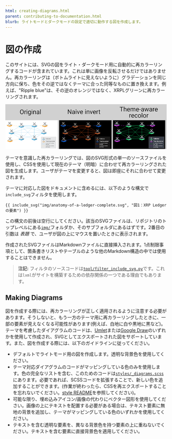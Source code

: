 ```yaml
---
html: creating-diagrams.html
parent: contributing-to-documentation.html
blurb: ライトモードとダークモードの設定で適切に動作する図を作成します。
---
```

# 図の作成

このサイトには、SVGの図をライト・ダークモード用に自動的に再カラーリングするコードが含まれています。これは単に画像を反転させるだけではありません。再カラーリングは（ボトムライトに見えないように）グラデーションを同じ方向に保ち、色をその逆ではなくテーマに合った同等なものに置き換えます。例えば、"Ripple blue"は、その逆のオレンジではなく、XRPLグリーンに再カラーリングされます。

![色の反転とテーマ対応再カラーリングの比較](img/theme-aware-recolor.png)

テーマを意識した再カラーリングでは、図のSVG形式の単一のソースファイルを使用し、CSSを使用して現在のテーマ（明暗）に合わせて再カラーリングされた図を生成します。ユーザがテーマを変更すると、図は即座にそれに合わせて変更されます。

テーマに対応した図をドキュメントに含めるには、以下のような構文で`include_svg`フィルタを使用します。

```jinja
{{ include_svg("img/anatomy-of-a-ledger-complete.svg", "図1：XRP Ledgerの要素") }}
```

この構文の前後は空行にしてください。該当のSVGファイルは、リポジトリのトップレベルにある[`img/`](https://github.com/XRPLF/xrpl-dev-portal/tree/master/img)フォルダか、そのサブフォルダにあるはずです。2番目の引数は _表題_ で、ユーザが図の上にマウスを置いたときに表示されます。

作成されたSVGファイルはMarkdownファイルに直接挿入されます。1点制限事項として、箇条書きリストやテーブルのような他のMarkdown構造の中では使用することはできません。

> **注記:** フィルタのソースコードは[`tool/filter_include_svg.py`](https://github.com/XRPLF/xrpl-dev-portal/blob/master/tool/filter_include_svg.py)です。これは`lxml`がサイトを構築するための依存関係の一つである理由でもあります。

## Making Diagrams

図を作成する際には、再カラーリングが正しく適用されるように注意する必要があります。そうしないと、もう一方のテーマ用に再カラーリングしたときに、一部の要素が見えなくなる可能性があります(例えば、白地に白や黒地に黒など)。テーマを考慮したダイアグラムのコードは、[Umlet](https://www.umlet.com/)または[Google Draw](https://docs.google.com/drawings/)のいずれかを使用して作成され、SVGとしてエクスポートされた図をサポートしています。また、図を作成する際には、以下のガイドラインに従ってください。

- デフォルトでライトモード用の図を作成します。透明な背景色を使用してください。
- テーマ対応ダイアグラムのコードがマッピングしている色のみを使用します。色の完全なリストを含む、このためのコードは[`styles/_diagrams.scss`](https://github.com/XRPLF/xrpl-dev-portal/blob/master/styles/_diagrams.scss)にあります。必要であれば、SCSSコードを拡張することで、新しい色を追加することができます。(作業が終わったら、CSSを再エクスポートすることを忘れないでください。[style README](https://github.com/XRPLF/xrpl-dev-portal/blob/master/styles/README.md)を参照してください)。
- 可能な限り、埋め込みアイコン/画像の代わりにベクター図形を使用してください。画像の上にテキストを配置する必要がある場合は、テキスト要素に無地の背景を追加し、テーマがマッピングしている色のいずれかを使用してください。
- テキストを含む透明な要素を、異なる背景色を持つ要素の上に重ねないでください。テキストを含む要素に直接背景色を適用してください。
